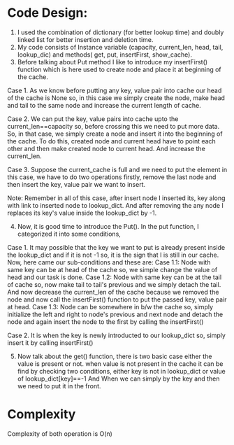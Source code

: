 # Code Design:
1. I used the combination of dictionary (for better lookup time) and doubly linked list for better insertion and deletion time.
2. My code consists of Instance variable (capacity, current_len, head, tail, lookup_dic) and methods( get, put, insertFirst, show_cache).
3. Before talking about Put method I like to introduce my insertFirst() function which is here used to create node and place it at beginning of the cache.

Case 1. As we know before putting any key, value pair into cache our head of the cache is None so, in this case we simply create the node, make head and tail to the same node and increase the current length of cache.

Case 2. We can put the key, value pairs into cache upto the current_len==capacity so, before crossing this we need to put more data.
So, in that case, we simply create a node and insert it into the beginning of the cache. To do this, created node and current head have to point each other and then make created node to current head. And increase the current_len.

Case 3. Suppose the current_cache is full and we need to put the element in this case, we have to do two operations firstly, remove the last node and then insert the key, value pair we want to insert.

Note:
Remember in all of this case, after insert node I inserted its, key along with link to inserted node to lookup_dict.
And after removing the any node I replaces its key's value inside the lookup_dict by -1.

4. Now, it is good time to introduce the Put().
In the put function, I categorized it into some conditions,

Case 1. It may possible that the key we want to put is already present inside the lookup_dict and if it is not -1 so, it is the sign that I is still in our cache. Now, here came our sub-conditions and these are:
Case 1.1: Node with same key can be at head of the cache so, we simple change the value of head and our task is done.
Case 1.2: Node with same key can be at the tail of cache so, now make tail to tail's previous and we simply detach the tail. And now decrease the current_len of the cache because we removed the node and now call the insertFirst() function to put the passed key, value pair at head.
Case 1.3: Node can be somewhere in b/w the cache so, simply initialize the left and right to node's previous and next node and detach the node and again insert the node to the first by calling the insertFirst()

Case 2. It is when the key is newly introducted to our lookup_dict so, simply insert it by calling insertFirst()

5. Now talk about the get() function, there is two basic case either the value is present or not.
when value is not present in the cache it can be find by checking two conditions, either key is not in lookup_dict or value of lookup_dict[key]==-1
And When we can simply by the key and then we need to put it in the front.

# Complexity
Complexity of both operation is O(n)
   
